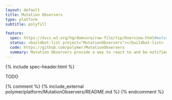 ```yaml
---
layout: default
title: Mutation Observers
type: platform
subtitle: polyfill

feature:
  spec: https://dvcs.w3.org/hg/domcore/raw-file/tip/Overview.html#mutation-observers
  status: <buildbot-list project="MutationObservers"></buildbot-list>
  code: https://github.com/polymer/MutationObservers
  summary: Mutation Observers provide a way to react to and be notified of changes in the DOM.
---
```


{% include spec-header.html %}

TODO

{% comment %}
{% include_external polymer/platform/MutationObservers/README.md %}
{% endcomment %}
